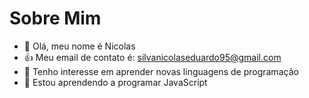 # Sobre Mim

- 👋 Olá, meu nome é Nicolas
-  :+1: Meu email de contato é: silvanicolaseduardo95@gmail.com
- 👀 Tenho interesse em aprender novas linguagens de programação 
- 🌱 Estou aprendendo a programar JavaScript 

